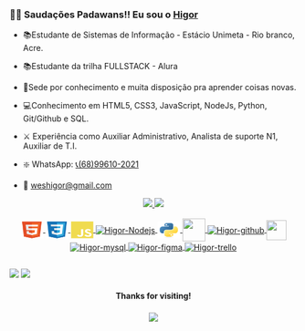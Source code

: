 ### 🖖🤓 Saudações Padawans!! Eu sou o <a href="https://github.com/weslleyhigor">Higor</a>


- 📚Estudante de Sistemas de Informação - Estácio Unimeta - Rio branco, Acre.
- 📚Estudante da trilha FULLSTACK - Alura
- 🔎Sede por conhecimento e muita disposição pra aprender coisas novas.
- 💻Conhecimento em HTML5, CSS3, JavaScript, NodeJs, Python, Git/Github e SQL.

- ⚔ Experiência como Auxiliar Administrativo, Analista de suporte N1, Auxiliar de T.I. 
- ❇️ WhatsApp: <a href="wa.me/5568996102021">📞(68)99610-2021</a>
- 📧 weshigor@gmail.com


<div align="center">
  <a href="https://github.com/weslleyhigor">
  <img height="180em" src="https://github-readme-stats.vercel.app/api?username=weslleyhigor&show_icons=true&theme=dracula&include_all_commits=true&count_private=true"/>
  <img height="180em" src="https://github-readme-stats.vercel.app/api/top-langs/?username=weslleyhigor&layout=compact&langs_count=7&theme=dracula"/>
</div>
  
<div align="center"><br>
  <img align="center" alt="Higor-HTML" height="30" width="40" src="https://raw.githubusercontent.com/devicons/devicon/master/icons/html5/html5-original.svg">
  <img align="center" alt="Higor-CSS" height="30" width="40" src="https://raw.githubusercontent.com/devicons/devicon/master/icons/css3/css3-original.svg">
  <img align="center" alt="Higor-Js" height="30" width="40" src="https://raw.githubusercontent.com/devicons/devicon/master/icons/javascript/javascript-plain.svg">
  <img align="center" alt="Higor-Nodejs" height="30" width="40" src="https://cdn.jsdelivr.net/gh/devicons/devicon/icons/nodejs/nodejs-original.svg" />
  <img align="center" alt="Higor-Python" height="30" width="40" src="https://raw.githubusercontent.com/devicons/devicon/master/icons/python/python-original.svg">
  <img src="https://img.icons8.com/color/48/000000/git.png"  width="40" height="40" align="center" />
  <img align="center" alt="Higor-github" height="30" width="40" src="https://cdn.jsdelivr.net/gh/devicons/devicon/icons/github/github-original.svg" />
  <img src="https://img.icons8.com/color/48/000000/visual-studio-code-2019.png"  width="35" height="35" align="center" />
  <img align="center" alt="Higor-mysql" height="30" width="40" src="https://cdn.jsdelivr.net/gh/devicons/devicon/icons/mysql/mysql-original.svg" />
  <img align="center" alt="Higor-figma" height="30" width="40" src="https://img.icons8.com/color/48/000000/figma--v1.png" width="35" height="35" align="center"/>
  <img align="center" alt="Higor-trello" height="30" width="40" src="https://cdn.jsdelivr.net/gh/devicons/devicon/icons/trello/trello-plain.svg" />
</div>
    
##
 
<div> 
  <a href = "https://www.linkedin.com/in/weslleyhigor"><img src="https://img.shields.io/badge/Linkedln-%230077B5.svg?&style=5px&style=for-the-badge&logo=linkedin&logoColor=white" target="_blank"/></a>
  <a href="mailto:weshigor@gmail.com" target="_blank"><img src = "https://img.shields.io/badge/-Gmail-%23E54949.svg?&style=5px&style=for-the-badge&logo=gmail&logoColor=white" target="_blank" ></a> 
  <h4 align="center">
  Thanks for visiting! 
</h4>
</div>

 <div align="center">
 <a href="#"><img src="https://c.tenor.com/3jgXtFThHTEAAAAd/xs19-baby-yoda.gif"  height="400" align="center" /> </a>
 </div>

